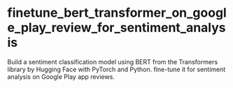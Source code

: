 # finetune_bert_transformer_on_google_play_review_for_sentiment_analysis
Build a sentiment classification model using BERT from the Transformers library by Hugging Face with PyTorch and Python. fine-tune it for sentiment analysis on Google Play app reviews. 

